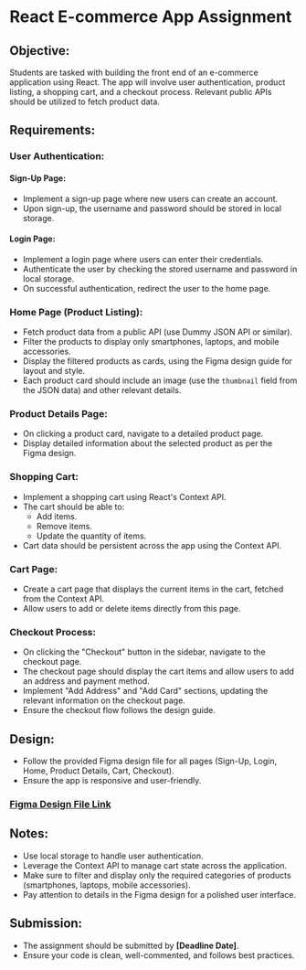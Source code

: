 # React E-commerce App Assignment

## Objective:
Students are tasked with building the front end of an e-commerce application using React. The app will involve user authentication, product listing, a shopping cart, and a checkout process. Relevant public APIs should be utilized to fetch product data.

## Requirements:

### User Authentication:

#### Sign-Up Page:
- Implement a sign-up page where new users can create an account.
- Upon sign-up, the username and password should be stored in local storage.

#### Login Page:
- Implement a login page where users can enter their credentials.
- Authenticate the user by checking the stored username and password in local storage.
- On successful authentication, redirect the user to the home page.

### Home Page (Product Listing):
- Fetch product data from a public API (use Dummy JSON API or similar).
- Filter the products to display only smartphones, laptops, and mobile accessories.
- Display the filtered products as cards, using the Figma design guide for layout and style.
- Each product card should include an image (use the `thumbnail` field from the JSON data) and other relevant details.

### Product Details Page:
- On clicking a product card, navigate to a detailed product page.
- Display detailed information about the selected product as per the Figma design.

### Shopping Cart:
- Implement a shopping cart using React's Context API.
- The cart should be able to:
  - Add items.
  - Remove items.
  - Update the quantity of items.
- Cart data should be persistent across the app using the Context API.

### Cart Page:
- Create a cart page that displays the current items in the cart, fetched from the Context API.
- Allow users to add or delete items directly from this page.

### Checkout Process:
- On clicking the "Checkout" button in the sidebar, navigate to the checkout page.
- The checkout page should display the cart items and allow users to add an address and payment method.
- Implement "Add Address" and "Add Card" sections, updating the relevant information on the checkout page.
- Ensure the checkout flow follows the design guide.

## Design:
- Follow the provided Figma design file for all pages (Sign-Up, Login, Home, Product Details, Cart, Checkout).
- Ensure the app is responsive and user-friendly.

### [Figma Design File Link](https://www.figma.com/design/JAb0jDJx55BFmKpgOYvEX4/E-Commerce-Store---Final-Project?node-id=0-1&t=buT9nzwYIXxTIa7P-1) 

## Notes:
- Use local storage to handle user authentication.
- Leverage the Context API to manage cart state across the application.
- Make sure to filter and display only the required categories of products (smartphones, laptops, mobile accessories).
- Pay attention to details in the Figma design for a polished user interface.

## Submission:
- The assignment should be submitted by **[Deadline Date]**.
- Ensure your code is clean, well-commented, and follows best practices.
